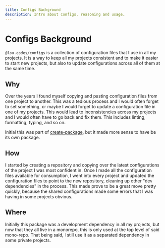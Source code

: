 ```yaml
---
title: Configs Background
description: Intro about Configs, reasoning and usage.
---
```


# Configs Background

`@lou.codes/configs` is a collection of configuration files that I use in all my
projects. It is a way to keep all my projects consistent and to make it easier
to start new projects, but also to update configurations across all of them at
the same time.

## Why

Over the years I found myself copying and pasting configuration files from one
project to another. This was a tedious process and I would often forget to set
something, or maybe I would forget to update a configuration file in one of my
projects. This would lead to inconsistencies across my projects and I would
often have to go back and fix them. This includes linting, formatting, typing,
and so on.

Initial this was part of [create-package][create-package], but it made more
sense to have be its own package.

## How

I started by creating a repository and copying over the latest configurations of
the project I was most confident in. Once I made all the configuration files
available for consumption, I went into every project and updated the
configuration files to point to the new repository, cleaning up other "dev
dependencies" in the process. This made prove to be a great move pretty quickly,
because the shared configurations made some errors that I was having in some
projects obvious.

## Where

Initially this package was a development dependency in all my projects, but now
that they all live in a monorepo, this is only used at the top level of said
mono-repo. That being said, I still use it as a separated dependency in some
private projects.

<!-- Reference -->

[create-package]: ../lou_codes_create_package/
